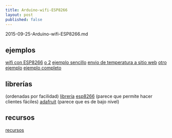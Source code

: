 ```yaml
---
title: Arduino-wifi-ESP8266
layout: post
published: false
---
```

2015-09-25-Arduino-wifi-ESP8266.md


## ejemplos

[wifi con ESP8266](http://www.prometec.net/arduino-wifi/)
[o 2](http://www.leantec.es/blog/26_Como-conectar-Arduino-a-una-red-WIFi-con-el-m.html)
[ejemplo sencillo](http://allaboutee.com/2014/12/30/esp8266-and-arduino-webserver/)
[envio de temperatura a sitio web](http://www.instructables.com/id/ESP8266-Wifi-Temperature-Logger/)
[otro ejemplo](http://contractorwolf.com/esp8266-wifi-arduino-micro/)
[ejemplo completo](https://harizanov.com/2014/11/esp8266-powered-web-server-led-control-dht22-temperaturehumidity-sensor-reading/)

## librerías
(ordenadas por facilidad)
[librería](https://github.com/itead/ITEADLIB_Arduino_WeeESP8266)
[esp8266](https://github.com/Diaoul/arduino-ESP8266) (parece que permite hacer clientes fáciles)
[adafruit](https://github.com/adafruit/Adafruit_ESP8266) (parece que es de bajo nivel)

## recursos

[recursos](http://yaab-arduino.blogspot.com.es/2015/03/esp8266-resources.html)
